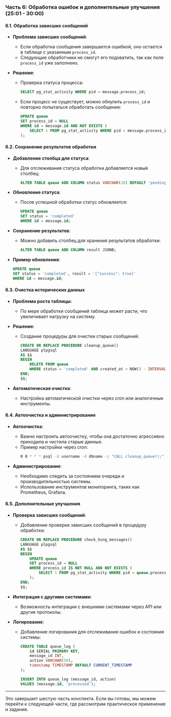 ### Часть 6: Обработка ошибок и дополнительные улучшения (25:01 - 30:00)

#### 6.1. Обработка зависших сообщений

- **Проблема зависших сообщений**:
  - Если обработка сообщения завершается ошибкой, оно остается в таблице с указанным `process_id`.
  - Следующие обработчики не смогут его подхватить, так как поле `process_id` уже заполнено.

- **Решение**:
  - Проверка статуса процесса:
    ```sql
    SELECT pg_stat_activity WHERE pid = message.process_id;
    ```
  - Если процесс не существует, можно обнулить `process_id` и повторно попытаться обработать сообщение:
    ```sql
    UPDATE queue
    SET process_id = NULL
    WHERE id = message.id AND NOT EXISTS (
        SELECT 1 FROM pg_stat_activity WHERE pid = message.process_id
    );
    ```

#### 6.2. Сохранение результатов обработки

- **Добавление столбца для статуса**:
  - Для отслеживания статуса обработки добавляется новый столбец:
    ```sql
    ALTER TABLE queue ADD COLUMN status VARCHAR(20) DEFAULT 'pending';
    ```

- **Обновление статуса**:
  - После успешной обработки статус обновляется:
    ```sql
    UPDATE queue
    SET status = 'completed'
    WHERE id = message.id;
    ```

- **Сохранение результатов**:
  - Можно добавить столбец для хранения результатов обработки:
    ```sql
    ALTER TABLE queue ADD COLUMN result JSONB;
    ```

- **Пример обновления**:
    ```sql
    UPDATE queue
    SET status = 'completed', result = '{"success": true}'
    WHERE id = message.id;
    ```

#### 6.3. Очистка исторических данных

- **Проблема роста таблицы**:
  - По мере обработки сообщений таблица может расти, что увеличивает нагрузку на систему.

- **Решение**:
  - Создание процедуры для очистки старых сообщений:
    ```sql
    CREATE OR REPLACE PROCEDURE cleanup_queue()
    LANGUAGE plpgsql
    AS $$
    BEGIN
        DELETE FROM queue
        WHERE status = 'completed' AND created_at < NOW() - INTERVAL '7 days';
    END;
    $$;
    ```

- **Автоматическая очистка**:
  - Настройка автоматической очистки через cron или аналогичные инструменты.

#### 6.4. Автоочистка и администрирование

- **Автоочистка**:
  - Важно настроить автоочистку, чтобы она достаточно агрессивно приходила и чистила старые данные.
  - Пример настройки через cron:
    ```bash
    0 0 * * * psql -U username -d dbname -c "CALL cleanup_queue();"
    ```

- **Администрирование**:
  - Необходимо следить за состоянием очереди и производительностью системы.
  - Использование инструментов мониторинга, таких как Prometheus, Grafana.

#### 6.5. Дополнительные улучшения

- **Проверка зависших сообщений**:
  - Добавление проверки зависших сообщений в процедуру обработки:
    ```sql
    CREATE OR REPLACE PROCEDURE check_hung_messages()
    LANGUAGE plpgsql
    AS $$
    BEGIN
        UPDATE queue
        SET process_id = NULL
        WHERE process_id IS NOT NULL AND NOT EXISTS (
            SELECT 1 FROM pg_stat_activity WHERE pid = queue.process_id
        );
    END;
    $$;
    ```

- **Интеграция с другими системами**:
  - Возможность интеграции с внешними системами через API или другие протоколы.

- **Логирование**:
  - Добавление логирования для отслеживания ошибок и состояния системы:
    ```sql
    CREATE TABLE queue_log (
        id SERIAL PRIMARY KEY,
        message_id INT,
        action VARCHAR(50),
        timestamp TIMESTAMP DEFAULT CURRENT_TIMESTAMP
    );

    INSERT INTO queue_log (message_id, action)
    VALUES (message.id, 'processed');
    ```

---

Это завершает шестую часть конспекта. Если вы готовы, мы можем перейти к следующей части, где рассмотрим практическое применение и задания.